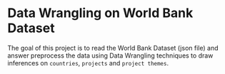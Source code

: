 # Data Wrangling on World Bank Dataset

The goal of this project is to read the World Bank Dataset (json file) and answer preprocess the data using Data Wrangling techniques to draw inferences on `countries`, `projects` and `project themes`.
